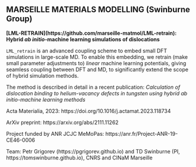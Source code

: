 ## MARSEILLE MATERIALS MODELLING (Swinburne Group)

<p><b>[LML-RETRAIN](https://github.com/marseille-matmol/LML-retrain): Hybrid <i>ab initio</i>-machine learning simulations of dislocations</b></p>
<p>
  <code>LML_retrain</code> is an advanced coupling scheme to embed small DFT simulations in large-scale MD.
      To enable this embedding, we retrain (make small parameter adjustments to) <i>linear</i> machine learning potentials,
      giving seamless coupling between DFT and MD, to significantly extend the scope of hybrid simulation methods.</p>
      The method is described in detail in a recent publication:
<i>Calculation of dislocation binding to helium-vacancy defects in tungsten using hybrid ab initio-machine learning methods</i>
      <p> Acta Materialia, 2023: https://doi.org/10.1016/j.actamat.2023.118734</p>
      <p> ArXiv preprint: https://arxiv.org/abs/2111.11262</p>
      <p>Project funded by ANR JCJC MeMoPas: https://anr.fr/Project-ANR-19-CE46-0006</p>
      <p>Team: Petr Grigorev (https://pgrigorev.github.io) and TD Swinburne (PI, https://tomswinburne.github.io), CNRS and CINaM Marseille</p>
